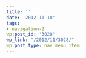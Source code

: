 ```yaml
---
title: ''
date: '2012-11-18'
tags:
- navigation-2
wp:post_id: '3028'
wp_link: "/2012/11/3028/"
wp:post_type: nav_menu_item
---
```


